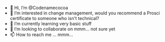 - 👋 Hi, I’m @Codenamecocoa
- 👀 I’m interested in change management, would you recommend a Prosci certificate to someone who isn't technical? 
- 🌱 I’m currently learning very basic stuff
- 💞️ I’m looking to collaborate on mmm... not sure yet
- 📫 How to reach me ... mmm...

<!---
Codenamecocoa/Codenamecocoa is a ✨ special ✨ repository because its `README.md` (this file) appears on your GitHub profile.
You can click the Preview link to take a look at your changes.
--->
